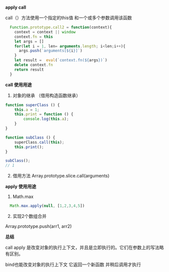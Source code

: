 __apply call__

call（）方法使用一个指定的this值 和一个或多个参数调用该函数


``` js
  Function.prototype.call2 = function(context){
    context = context || window
    context.fn = this
    let args = []
    for(let i = 1, len= arguments.length; i<len;i++){
      args.push(`arguments[${i}]`)
    }
    let result =  eval(`context.fn(${args})`)
    delete context.fn
    return result
  }


```


__call 使用用途__

1. 对象的继承  （借用构造函数继承）
``` js
function superClass () {
    this.a = 1;
    this.print = function () {
        console.log(this.a);
    }
}

function subClass () {
    superClass.call(this);
    this.print();
}

subClass();
// 1

```
2. 借用方法  Array.prototype.slice.call(arguments)

__apply 使用用途__

1. Math.max
```js
  Math.max.apply(null, [1,2,3,4,5])


```
2. 实现2个数组合并

Array.prototype.push(arr1, arr2)

__总结__

call apply 是改变对象的执行上下文，并且是立即执行的。它们在参数上的写法略有区别。

bind也能改变对象的执行上下文 它返回一个新函数 并稍后调用才执行